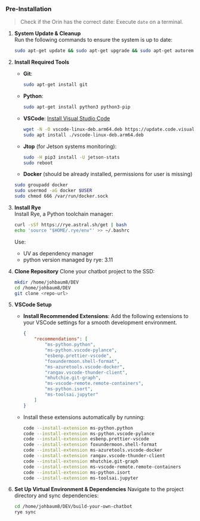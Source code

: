 ### Pre-Installation

> Check if the Orin has the correct date: Execute `date` on a terminal.

1. **System Update & Cleanup**  
   Run the following commands to ensure the system is up to date:
   ```bash
   sudo apt-get update && sudo apt-get upgrade && sudo apt-get autoremove
   ```

2. **Install Required Tools**
   - **Git**:
     ```bash
     sudo apt-get install git
     ```
   - **Python**:
     ```bash
     sudo apt-get install python3 python3-pip
     ```
   - **VSCode**: [Install Visual Studio Code](https://code.visualstudio.com/Download)
     ```bash
     wget -N -O vscode-linux-deb.arm64.deb https://update.code.visualstudio.com/latest/linux-deb-arm64/stable
     sudo apt install ./vscode-linux-deb.arm64.deb
     ```
   - **Jtop** (for Jetson systems monitoring):
     ```bash
     sudo -H pip3 install -U jetson-stats
     sudo reboot
     ```
   - **Docker** (should be already installed, permissions for user is missing)
   ```bash
   sudo groupadd docker
   sudo usermod -aG docker $USER
   sudo chmod 666 /var/run/docker.sock
   ```

4. **Install Rye**  
   Install Rye, a Python toolchain manager:
   ```bash
   curl -sSf https://rye.astral.sh/get | bash
   echo 'source "$HOME/.rye/env"' >> ~/.bashrc
   ```

   Use:
   
   - UV as dependency manager 
   - python version managed by rye: 3.11

5. **Clone Repository**
   Clone your chatbot project to the SSD:
   ```bash
   mkdir /home/johbaum8/DEV
   cd /home/johbaum8/DEV
   git clone <repo-url>
   ```

6. **VSCode Setup**
   - **Install Recommended Extensions**: Add the following extensions to your VSCode settings for a smooth development environment.
     ```json
     {
         "recommendations": [
             "ms-python.python",
             "ms-python.vscode-pylance",
             "esbenp.prettier-vscode",
             "foxundermoon.shell-format",
             "ms-azuretools.vscode-docker",
             "rangav.vscode-thunder-client",
             "mhutchie.git-graph",
             "ms-vscode-remote.remote-containers",
             "ms-python.isort",
             "ms-toolsai.jupyter"
         ]
     }
     ```
   - Install these extensions automatically by running:
     ```bash
     code --install-extension ms-python.python
     code --install-extension ms-python.vscode-pylance
     code --install-extension esbenp.prettier-vscode
     code --install-extension foxundermoon.shell-format
     code --install-extension ms-azuretools.vscode-docker
     code --install-extension rangav.vscode-thunder-client
     code --install-extension mhutchie.git-graph
     code --install-extension ms-vscode-remote.remote-containers
     code --install-extension ms-python.isort
     code --install-extension ms-toolsai.jupyter
     ```

7. **Set Up Virtual Environment & Dependencies**
   Navigate to the project directory and sync dependencies:
   ```bash
   cd /home/johbaum8/DEV/build-your-own-chatbot
   rye sync
   ```